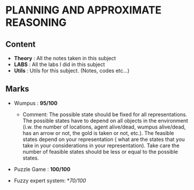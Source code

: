 # PLANNING AND APPROXIMATE REASONING

## Content

* **Theory** : All the notes taken in this subject
* **LABS**  : All the labs I did in this subject
* **Utils** : Utils for this subject. (Notes, codes etc...)


## Marks

* Wumpus : **95/100** 
    * Comment: The possible state should be fixed for all representations. The possible states have to depend on all objects in the environment (i.w. the number of locations, agent alive/dead, wumpus alive/dead, has an arrow or not, the gold is taken or not, etc.). The feasible states depend on your representation ( what are the states that you take in your considerations in your representation). Take care the number of feasible states should be less or equal to the possible states.

* Puzzle Game : **100/100**

* Fuzzy expert system: **70/100*
